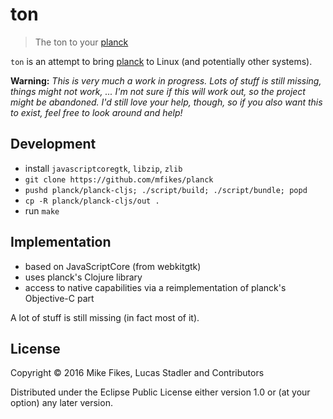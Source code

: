 # ton

> The ton to your [planck][]

`ton` is an attempt to bring [planck][] to Linux (and potentially other systems).

[planck]: https://github.com/heyLu/planck

**Warning:** *This is very much a work in progress.  Lots of stuff is still missing, things might not work, ...  I'm not sure if this will work out, so the project might be abandoned.  I'd still love your help, though, so if you also want this to exist, feel free to look around and help!*

## Development

- install `javascriptcoregtk`, `libzip`, `zlib`
- `git clone https://github.com/mfikes/planck`
- `pushd planck/planck-cljs; ./script/build; ./script/bundle; popd`
- `cp -R planck/planck-cljs/out .`
- run `make`

## Implementation

- based on JavaScriptCore (from webkitgtk)
- uses planck's Clojure library
- access to native capabilities via a reimplementation of
    planck's Objective-C part

A lot of stuff is still missing (in fact most of it).

## License

Copyright © 2016 Mike Fikes, Lucas Stadler and Contributors

Distributed under the Eclipse Public License either version 1.0 or (at your option) any later version.